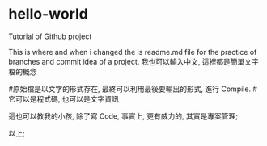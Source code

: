 # hello-world
Tutorial of Github project

This is where and when i changed the is readme.md file for the practice of branches and commit idea of a project.
我也可以輸入中文, 這裡都是簡單文字檔的概念

#原始檔是以文字的形式存在, 最終可以利用最後要輸出的形式, 進行 Compile. 
#它可以是程式碼, 也可以是文字資訊

這也可以教我的小孩, 除了寫 Code, 事實上, 更有威力的, 其實是專案管理;

以上; 



